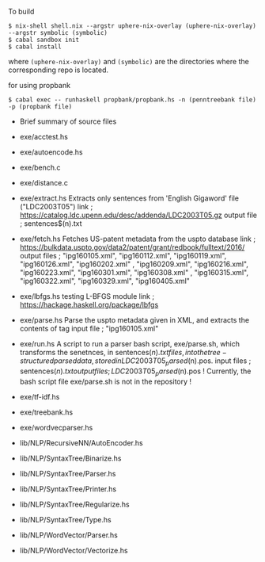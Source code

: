 To build

```
$ nix-shell shell.nix --argstr uphere-nix-overlay (uphere-nix-overlay) --argstr symbolic (symbolic)
$ cabal sandbox init
$ cabal install
```
where `(uphere-nix-overlay)` and `(symbolic)` are the directories where the corresponding repo is
located.

for using propbank
```
$ cabal exec -- runhaskell propbank/propbank.hs -n (penntreebank file) -p (propbank file)
```

* Brief summary of source files
 - exe/acctest.hs
 
 - exe/autoencode.hs

 - exe/bench.c

 - exe/distance.c

 - exe/extract.hs
    Extracts only sentences from 'English Gigaword' file ("LDC2003T05")
    link ; https://catalog.ldc.upenn.edu/desc/addenda/LDC2003T05.gz
    output file ; sentences$(n).txt

 - exe/fetch.hs
    Fetches US-patent metadata from the uspto database
    link ;  https://bulkdata.uspto.gov/data2/patent/grant/redbook/fulltext/2016/
    output files ; "ipg160105.xml", "ipg160112.xml", "ipg160119.xml", "ipg160126.xml", "ipg160202.xml"
      , "ipg160209.xml", "ipg160216.xml", "ipg160223.xml", "ipg160301.xml", "ipg160308.xml"
      , "ipg160315.xml", "ipg160322.xml", "ipg160329.xml", "ipg160405.xml"

 - exe/lbfgs.hs
    testing L-BFGS module
    link ; https://hackage.haskell.org/package/lbfgs 

 - exe/parse.hs
    Parse the uspto metadata given in XML, and extracts the contents of <description> tag
    input file ; "ipg160105.xml"

 - exe/run.hs
    A script to run a parser bash script, exe/parse.sh, which transforms the senetnces, in sentences$(n).txt files, into the tree-structured parsed data, stored in LDC2003T05_parsed$(n).pos.
    input files ; sentences$(n).txt
    output files ; LDC2003T05_parsed$(n).pos 
    ! Currently, the bash script file exe/parse.sh is not in the repository ! 

 - exe/tf-idf.hs
 - exe/treebank.hs
 - exe/wordvecparser.hs


 - lib/NLP/RecursiveNN/AutoEncoder.hs

 - lib/NLP/SyntaxTree/Binarize.hs
 - lib/NLP/SyntaxTree/Parser.hs
 - lib/NLP/SyntaxTree/Printer.hs
 - lib/NLP/SyntaxTree/Regularize.hs
 - lib/NLP/SyntaxTree/Type.hs
 
 - lib/NLP/WordVector/Parser.hs
 - lib/NLP/WordVector/Vectorize.hs
